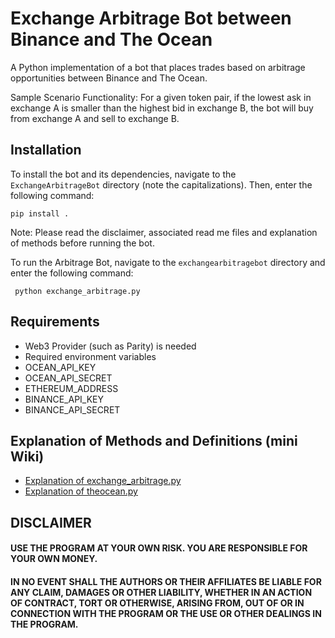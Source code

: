 # Exchange Arbitrage Bot between Binance and The Ocean

A Python implementation of a bot that places trades based on arbitrage opportunities between Binance and The Ocean. 

Sample Scenario Functionality:
For a given token pair, if the lowest ask in exchange A is smaller than the highest bid in exchange B, the bot will buy from exchange A and sell to exchange B.

## Installation
To install the bot and its dependencies, navigate to the `ExchangeArbitrageBot` directory (note the capitalizations). Then, enter the following command:
 ```
 pip install .
 ```

Note: Please read the disclaimer, associated read me files and explanation of methods before running the bot.

To run the Arbitrage Bot, navigate to the `exchangearbitragebot` directory and enter the following command:
```
 python exchange_arbitrage.py
```

## Requirements
- Web3 Provider (such as Parity) is needed
- Required environment variables
 - OCEAN_API_KEY
 - OCEAN_API_SECRET
 - ETHEREUM_ADDRESS 
 - BINANCE_API_KEY
 - BINANCE_API_SECRET

## Explanation of Methods and Definitions (mini Wiki)
 - [Explanation of exchange_arbitrage.py](../blob/master/exchangearbitragebot/exchange_arbitrage_README.md)
 - [Explanation of theocean.py](../blob/master//exchangearbitragebot/exchanges/theocean_README.md)

## DISCLAIMER
#### USE THE PROGRAM AT YOUR OWN RISK. YOU ARE RESPONSIBLE FOR YOUR OWN MONEY. 
#### IN NO EVENT SHALL THE AUTHORS OR THEIR AFFILIATES BE LIABLE FOR ANY CLAIM, DAMAGES OR OTHER LIABILITY, WHETHER IN AN ACTION OF CONTRACT, TORT OR OTHERWISE, ARISING FROM, OUT OF OR IN CONNECTION WITH THE PROGRAM OR THE USE OR OTHER DEALINGS IN THE PROGRAM.

